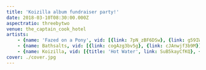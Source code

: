 ```yaml
---
title: 'Koizilla album fundraiser party!'
date: 2018-03-10T08:30:00.000Z
aspectratio: threebytwo
venue: the_captain_cook_hotel
artists:
    - {name: 'Fazed on a Pony', vid: [{link: 7pN_zBF6DSw}, {link: g59IWtH2WTM}]}
    - {name: Bathsalts, vid: [{link: cogAzg3bv5g}, {link: cJAnwjf3b9M}]}
    - {name: Koizilla, vid: [{title: 'Hot Water', link: SuB5kayCfKQ}, {title: 'New Song', link: vpcCZGlGhM8}, {title: 'A Spicy Curry or a Chicken Kebab', link: Db7Uxl7gi_Q}, {title: 'End the World', link: dzxudrjWQFU}]}
cover: ./cover.jpg
---
```

